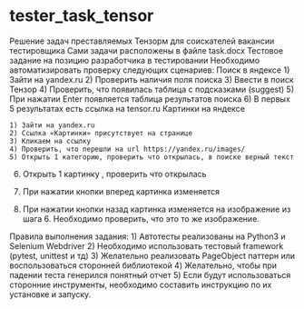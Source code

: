 # tester_task_tensor
Решение задач преставляемых Тензорм для соискателей вакансии тестировщика
Сами задачи расположены в файле task.docx
Тестовое задание на позицию разработчика в тестировании
Необходимо автоматизировать проверку следующих сценариев:
Поиск в яндексе
    1) Зайти на yandex.ru
    2) Проверить наличия поля поиска
    3) Ввести в поиск Тензор
    4) Проверить, что появилась таблица с подсказками (suggest) 
    5) При нажатии Enter появляется таблица результатов поиска
    6)  В первых 5 результатах есть ссылка на tensor.ru
Картинки на яндексе

    1) Зайти на yandex.ru
    2) Ссылка «Картинки» присутствует на странице
    3) Кликаем на ссылку
    4) Проверить, что перешли на url https://yandex.ru/images/
    5) Открыть 1 категорию, проверить что открылась, в поиске верный текст


6) Открыть 1 картинку , проверить что открылась

7) При нажатии кнопки вперед  картинка изменяется

8) При нажатии кнопки назад картинка изменяется на изображение из шага 6. Необходимо проверить, что это то же изображение.
 
Правила выполнения задания:
    1) Автотесты реализованы на Python3 и Selenium Webdriver
    2) Необходимо использовать тестовый framework (pytest, unittest и тд)
    3) Желательно реализовать PageObject паттерн или воспользоваться сторонней библиотекой
    4) Желательно, чтобы при падении теста генерился понятный отчет
    5) Если будут использоваться сторонние инструменты, необходимо составить инструкцию по их установке и запуску.
